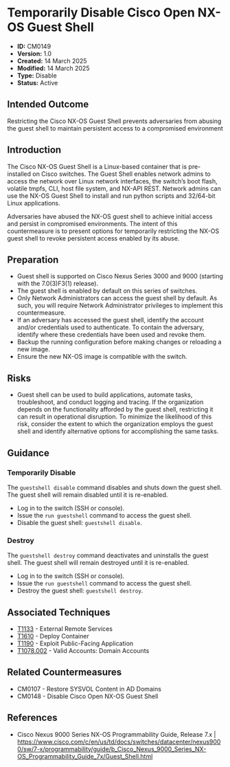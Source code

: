 # Temporarily Disable Cisco Open NX-OS Guest Shell

* **ID:** CM0149
* **Version:** 1.0
* **Created:** 14 March 2025
* **Modified:** 14 March 2025
* **Type:** Disable
* **Status:** Active

## Intended Outcome

Restricting the Cisco NX-OS Guest Shell prevents adversaries from abusing the guest shell to maintain persistent access to a compromised environment

## Introduction

The Cisco NX-OS Guest Shell is a Linux-based container that is pre-installed on Cisco switches. The Guest Shell enables network admins to access the network over Linux network interfaces, the switch’s boot flash, volatile tmpfs, CLI, host file system, and NX-API REST. Network admins can use the NX-OS Guest Shell to install and run python scripts and 32/64-bit Linux applications.

Adversaries have abused the NX-OS guest shell to achieve initial access and persist in compromised environments. The intent of this countermeasure is to present options for temporarily restricting the NX-OS guest shell to revoke persistent access enabled by its abuse.

## Preparation

- Guest shell is supported on Cisco Nexus Series 3000 and 9000 (starting with the 7.0(3)F3(1) release).
- The guest shell is enabled by default on this series of switches.
- Only Network Administrators can access the guest shell by default. As such, you will require Network Administrator privileges to implement this countermeasure.
- If an adversary has accessed the guest shell, identify the account and/or credentials used to authenticate. To contain the adversary, identify where these credentials have been used and revoke them.
- Backup the running configuration before making changes or reloading a new image.
- Ensure the new NX-OS image is compatible with the switch.

## Risks

- Guest shell can be used to build applications, automate tasks, troubleshoot, and conduct logging and tracing. If the organization depends on the functionality afforded by the guest shell, restricting it can result in operational disruption. To minimize the likelihood of this risk, consider the extent to which the organization employs the guest shell and identify alternative options for accomplishing the same tasks.

## Guidance

### Temporarily Disable

The `guestshell disable` command disables and shuts down the guest shell. The guest shell will remain disabled until it is re-enabled.
- Log in to the switch (SSH or console).
- Issue the `run guestshell` command to access the guest shell.
- Disable the guest shell: `guestshell disable`.

### Destroy

The `guestshell destroy` command deactivates and uninstalls the guest shell. The guest shell will remain destroyed until it is re-enabled.
- Log in to the switch (SSH or console).
- Issue the `run guestshell` command to access the guest shell.
- Destroy the guest shell: `guestshell destroy`.


## Associated Techniques

- [T1133](https://attack.mitre.org/techniques/T1133/) - External Remote Services
- [T1610](https://attack.mitre.org/techniques/T1610/) - Deploy Container
- [T1190](https://attack.mitre.org/techniques/T1190/) - Exploit Public-Facing Application
- [T1078.002](https://attack.mitre.org/techniques/T1078/002/) - Valid Accounts: Domain Accounts

## Related Countermeasures

- CM0107 - Restore SYSVOL Content in AD Domains
- CM0148 - Disable Cisco Open NX-OS Guest Shell

## References

- Cisco Nexus 9000 Series NX-OS Programmability Guide, Release 7.x | <https://www.cisco.com/c/en/us/td/docs/switches/datacenter/nexus9000/sw/7-x/programmability/guide/b_Cisco_Nexus_9000_Series_NX-OS_Programmability_Guide_7x/Guest_Shell.html>
